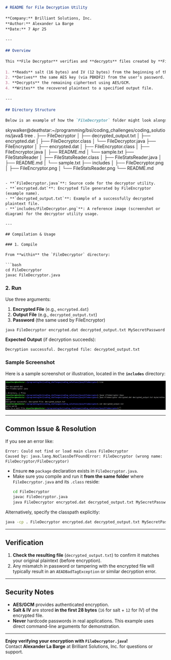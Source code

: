 ```markdown
# README for File Decryption Utility

**Company:** Brilliant Solutions, Inc.  
**Author:** Alexander La Barge  
**Date:** 7 Apr 25  

---

## Overview

This **File Decryptor** verifies and **decrypts** files created by **FileEncryptor.java**. It:

1. **Reads** salt (16 bytes) and IV (12 bytes) from the beginning of the encrypted file.  
2. **Derives** the same AES key (via PBKDF2) from the user’s password.  
3. **Decrypts** the remaining ciphertext using AES/GCM.  
4. **Writes** the recovered plaintext to a specified output file.

---

## Directory Structure

Below is an example of how the `FileDecryptor` folder might look alongside other directories in your project:

```
skywalker@deathstar:~/programming/bsi/coding_challenges/coding_solutions/java$ tree
.
├── FileDecryptor
│   ├── decrypted_output.txt
│   ├── encrypted.dat
│   ├── FileDecryptor.class
│   └── FileDecryptor.java
├── FileEncryptor
│   ├── encrypted.dat
│   ├── FileEncryptor.class
│   ├── FileEncryptor.java
│   ├── README.md
│   └── sample.txt
├── FileStatsReader
│   ├── FileStatsReader.class
│   ├── FileStatsReader.java
│   ├── README.md
│   └── sample.txt
├── includes
│   ├── FileDecryptor.png
│   ├── FileEncryptor.png
│   └── FileStatsReader.png
└── README.md
```

- **`FileDecryptor.java`**: Source code for the decryptor utility.  
- **`encrypted.dat`**: Encrypted file generated by FileEncryptor (example name).  
- **`decrypted_output.txt`**: Example of a successfully decrypted plaintext file.  
- **`includes/FileDecryptor.png`**: A reference image (screenshot or diagram) for the decryptor utility usage.

---

## Compilation & Usage

### 1. Compile

From **within** the `FileDecryptor` directory:

```bash
cd FileDecryptor
javac FileDecryptor.java
```

### 2. Run

Use three arguments:  
1. **Encrypted File** (e.g., `encrypted.dat`)  
2. **Output File** (e.g., `decrypted_output.txt`)  
3. **Password** (the same used by FileEncryptor)

```bash
java FileDecryptor encrypted.dat decrypted_output.txt MySecretPassword
```

**Expected Output** (if decryption succeeds):
```
Decryption successful. Decrypted file: decrypted_output.txt
```

### Sample Screenshot

Here is a sample screenshot or illustration, located in the **`includes`** directory:

![FileDecryptor Example](../includes/FileDecryptor.png)

---

## Common Issue & Resolution

If you see an error like:

```
Error: Could not find or load main class FileDecryptor
Caused by: java.lang.NoClassDefFoundError: FileDecryptor (wrong name: FileDecryptor/FileDecryptor)
```

- Ensure **no** `package` declaration exists in `FileDecryptor.java`.  
- Make sure you compile and run it **from the same folder** where `FileDecryptor.java` and its `.class` reside:
  ```bash
  cd FileDecryptor
  javac FileDecryptor.java
  java FileDecryptor encrypted.dat decrypted_output.txt MySecretPassword
  ```

Alternatively, specify the classpath explicitly:

```bash
java -cp . FileDecryptor encrypted.dat decrypted_output.txt MySecretPassword
```

---

## Verification

1. **Check the resulting file** (`decrypted_output.txt`) to confirm it matches your original plaintext (before encryption).  
2. Any mismatch in password or tampering with the encrypted file will typically result in an `AEADBadTagException` or similar decryption error.

---

## Security Notes

- **AES/GCM** provides authenticated encryption.  
- **Salt & IV** are stored **in the first 28 bytes** (`16` for salt + `12` for IV) of the encrypted file.  
- **Never** hardcode passwords in real applications. This example uses direct command-line arguments for demonstration.

---

**Enjoy verifying your encryption with `FileDecryptor.java`!**  
Contact **Alexander La Barge** at Brilliant Solutions, Inc. for questions or support.
```